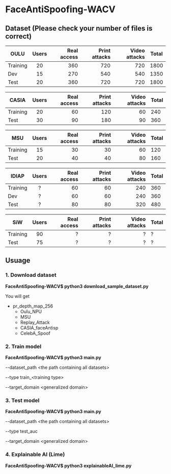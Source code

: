 # FaceAntiSpoofing-WACV

## Dataset (Please check your number of files is correct)

OULU      | Users | Real access | Print attacks | Video attacks | Total
--------- |:-----:|------------:| -------------:| ------------: |--------
Training	|   20	|    360      |    720	      |     720       |   1800 
Dev       |  15	  |    270	    |     540	      |     540	      |   1350
Test	    |  20	  |    360	    |     720	      |     720	      |   1800 


CASIA     | Users | Real access | Print attacks | Video attacks | Total
--------- |:-----:|------------:| -------------:| ------------: |--------
Training	|   20	|    60       |     120	      |     60        |    240 
Test	    |   30	|    90	      |     180	      |     90	      |    360 


MSU       | Users | Real access | Print attacks | Video attacks | Total
--------- |:-----:|------------:| -------------:| ------------: |--------
Training	|  15	  |    30       |    30	        |     60        |    120
Test	    |  20	  |    40	      |     40	      |     80	      |    160


IDIAP      | Users | Real access | Print attacks | Video attacks | Total
---------  |:-----:|------------:| -------------:| ------------: |--------
Training	 |  ?	   |    60       |    60	       |     240       |    360 
Dev        |  ?	   |    60	     |     60	       |     240	     |    360
Test	     |  ?	   |    80	     |     80	       |     320	     |    480 

SiW        | Users | Real access | Print attacks | Video attacks | Total
---------  |:-----:|------------:| -------------:| ------------: |--------
Training	 |  90	 |    ?        |     ?	       |     ?         |    ? 
Test	     |  75   |    ? 	     |     ?	       |     ?  	     |    ? 

## Usuage 
### 1. Download dataset
**FaceAntiSpoofing-WACV$ python3 download_sample_dataset.py**

You will get

- pr_depth_map_256
  - Oulu_NPU
  - MSU
  - Replay_Attack
  - CASIA_faceAntisp
  - CelebA_Spoof

### 2. Train model
**FaceAntiSpoofing-WACV$ python3 main.py**

--dataset_path \<the path containing all datasets\> 

--type train_\<training type\> 

--target_domain \<generalized domain\>

### 3. Test model
**FaceAntiSpoofing-WACV$ python3 main.py**

--dataset_path \<the path containing all datasets\>

--type test_auc 

--target_domain \<generalized domain\>

### 4. Explainable AI (Lime)
**FaceAntiSpoofing-WACV$ python3 explainableAI_lime.py**

